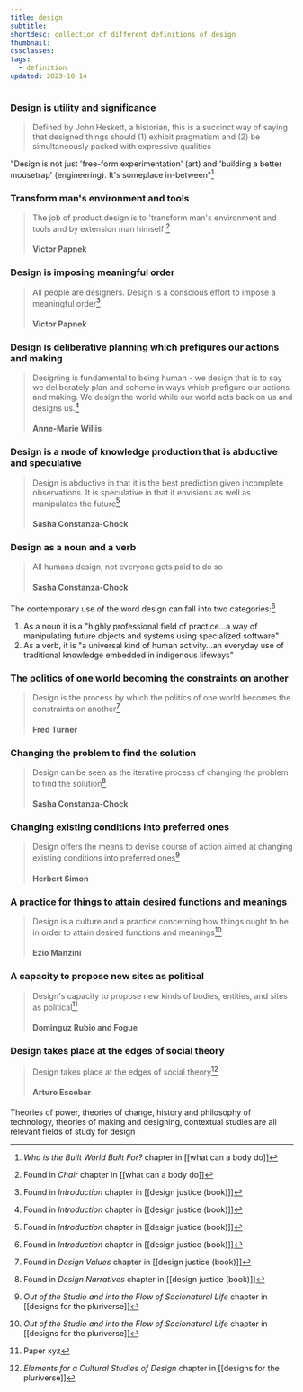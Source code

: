 ```yaml
---
title: design
subtitle: 
shortdesc: collection of different definitions of design
thumbnail: 
cssclasses: 
tags:
  - definition
updated: 2023-10-14
---
```


### Design is utility and significance
> Defined by John Heskett, a historian, this is a succinct way of saying that designed things should (1) exhibit pragmatism and (2) be simultaneously packed with expressive qualities

"Design is not just 'free-form experimentation' (art) and 'building a better mousetrap' (engineering). It's someplace in-between"[^1]

### Transform man's environment and tools
> The job of product design is to 'transform man's environment and tools and by extension man himself [^2]
>  #### Victor Papnek

### Design is imposing meaningful order
>  All people are designers. Design is a conscious effort to impose a meaningful order[^3]
>  #### Victor Papnek

### Design is deliberative planning which prefigures our actions and making
> Designing is fundamental to being human - we design that is to say we deliberately plan and scheme in ways which prefigure our actions and making. We design the world while our world acts back on us and designs us.[^3]
> #### Anne-Marie Willis

### Design is a mode of knowledge production that is abductive and speculative
> Design is abductive in that it is the best prediction given incomplete observations. It is speculative in that it envisions as well as manipulates the future[^3]
> #### Sasha Constanza-Chock

### Design as a noun and a verb
> All humans design, not everyone gets paid to do so
> #### Sasha Constanza-Chock

The contemporary use of the word design can fall into two categories:[^3]
1. As a noun it is a "highly professional field of practice...a way of manipulating future objects and systems using specialized software"
2. As a verb, it is "a universal kind of human activity...an everyday use of traditional knowledge embedded in indigenous lifeways"

### The politics of one world becoming the constraints on another
> Design is the process by which the politics of one world becomes the constraints on another[^4]
> #### Fred Turner

### Changing the problem to find the solution
> Design can be seen as the iterative process of changing the problem to find the solution[^5]
> #### Sasha Constanza-Chock

### Changing existing conditions into preferred ones
> Design offers the means to devise course of action aimed at changing existing conditions into preferred ones[^6]
> #### Herbert Simon

### A practice for things to attain desired functions and meanings
> Design is a culture and a practice concerning how things ought to be in order to attain desired functions and meanings[^6]
> #### Ezio Manzini

### A capacity to propose new sites as political
> Design's capacity to propose new kinds of bodies, entities, and sites as political[^8]
> #### Dominguz Rubio and Fogue

### Design takes place at the edges of social theory
> Design takes place at the edges of social theory[^7]
> #### Arturo Escobar

Theories of power, theories of change, history and philosophy of technology, theories of making and designing, contextual studies are all relevant fields of study for design

[^1]: *Who is the Built World Built For?* chapter in [[what can a body do]] 
[^2]: Found in *Chair* chapter in [[what can a body do]]
[^3]: Found in *Introduction* chapter in [[design justice (book)]]
[^4]: Found in *Design Values* chapter in [[design justice (book)]]
[^5]: Found in *Design Narratives* chapter in [[design justice (book)]]
[^6]: *Out of the Studio and into the Flow of Socionatural Life* chapter in [[designs for the pluriverse]]
[^7]: *Elements for a Cultural Studies of Design* chapter in [[designs for the pluriverse]]
[^8]: Paper xyz


